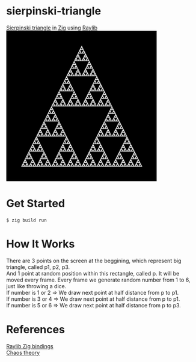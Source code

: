 # sierpinski-triangle

[Sierpinski triangle](https://en.wikipedia.org/wiki/Sierpi%C5%84ski_triangle) in [Zig](https://ziglang.org/) using [Raylib](https://www.raylib.com/)\
<img src="https://github.com/xndrg/sierpinski-triangle/blob/main/triangle.png?raw=true" width="400" />

# Get Started

```console
$ zig build run
```

# How It Works

There are 3 points on the screen at the beggining, which represent big triangle, called p1, p2, p3.\
And 1 point at random position within this rectangle, called p. It will be moved every frame.
Every frame we generate random number from 1 to 6, just like throwing a dice.\
If number is 1 or 2 => We draw next point at half distance from p to p1.\
If number is 3 or 4 => We draw next point at half distance from p to p1.\
If number is 5 or 6 => We draw next point at half distance from p to p3.

# References

[Raylib Zig bindings](https://github.com/Not-Nik/raylib-zig)\
[Chaos theory](https://en.wikipedia.org/wiki/Chaos_theory)